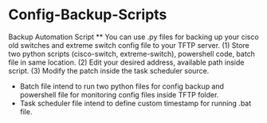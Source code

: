 # Config-Backup-Scripts
Backup Automation Script
**
You can use .py files for backing up your cisco old switches and extreme switch config file to your TFTP server. 
(1) Store two python scripts (cisco-switch, extreme-switch), powershell code, batch file in same location. 
(2) Edit your desired address, available path inside script. 
(3) Modify the patch inside the task scheduler source. 

- Batch file intend to run two python files for config backup and powershell file for monitoring config files inside TFTP folder.
- Task scheduler file intend to define custom timestamp for running .bat file.
